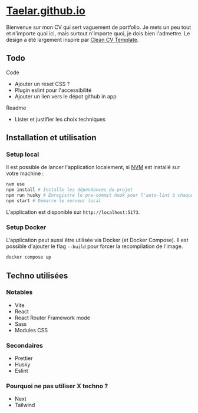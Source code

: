 # [Taelar.github.io](https://taelar.github.io/)

Bienvenue sur mon CV qui sert vaguement de portfolio. Je mets un peu tout et n'importe quoi ici, mais surtout n'importe quoi, je dois bien l'admettre.
Le design a été largement inspiré par [Clean CV Template](https://dribbble.com/shots/21132530-Clean-CV-Template).

## Todo

Code

- Ajouter un reset CSS ?
- Plugin eslint pour l'accessibilité
- Ajouter un lien vers le dépot github in app

Readme

- Lister et justifier les choix techniques

## Installation et utilisation

### Setup local

Il est possible de lancer l'application localement, si [NVM](https://github.com/nvm-sh/nvm) est installé sur votre machine :

```sh
nvm use
npm install # Installe les dépendances du projet
npm run husky # Enregistre le pre-commit hook pour l'auto-lint à chaque commmit
npm start # Démarre le serveur local
```

L'application est disponible sur `http://localhost:5173`.

### Setup Docker

L'application peut aussi être utilisée via Docker (et Docker Compose). Il est possible d'ajouter le flag `--build` pour forcer la recompilation de l'image.

```sh
docker compose up
```

## Techno utilisées

### Notables

- Vite
- React
- React Router Framework mode
- Sass
- Modules CSS

### Secondaires

- Prettier
- Husky
- Eslint

### Pourquoi ne pas utiliser X techno ?

- Next
- Tailwind
